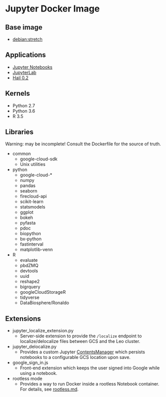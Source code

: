 # Jupyter Docker Image

## Base image
* [debian:stretch](https://hub.docker.com/r/library/debian/)

## Applications
* [Jupyter Notebooks](https://jupyter-notebook.readthedocs.io/en/stable/)
* [JupyterLab](https://jupyterlab.readthedocs.io/en/latest/)
* [Hail 0.2](https://hail.is/docs/0.2/index.html)

## Kernels
* Python 2.7
* Python 3.6
* R 3.5

## Libraries
Warning: may be incomplete! Consult the Dockerfile for the source of truth.
* common
   * google-cloud-sdk
   * Unix utilities
* python
   * google-cloud-*
   * numpy
   * pandas
   * seaborn
   * firecloud-api
   * scikit-learn
   * statsmodels
   * ggplot
   * bokeh
   * pyfasta
   * pdoc
   * biopython
   * bx-python
   * fastinterval
   * matplotlib-venn
* R
   * evaluate
   * pbdZMQ
   * devtools
   * uuid
   * reshape2
   * bigrquery
   * googleCloudStorageR
   * tidyverse
   * DataBiosphere/Ronaldo

## Extensions
* jupyter_localize_extension.py
   * Server-side extension to provide the `/localize` endpoint to localize/delocalize files between
     GCS and the Leo cluster.
* jupyter_delocalize.py
   * Provides a custom Jupyter [ContentsManager](https://jupyter-notebook.readthedocs.io/en/stable/extending/contents.html)
     which persists notebooks to a configurable GCS location upon save.
* google_sign_in.js
   * Front-end extension which keeps the user signed into Google while using a notebook.
* rootless mode
   * Provides a way to run Docker inside a rootless Notebook container.
     For details, see [rootless.md](rootless.md).
